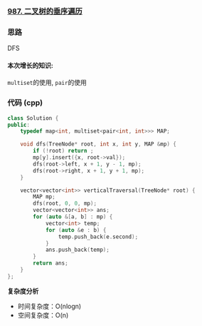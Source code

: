 ### [987. 二叉树的垂序遍历](https://leetcode.cn/problems/vertical-order-traversal-of-a-binary-tree/)
### 思路 
DFS
#### 本次增长的知识:  
`multiset`的使用, `pair`的使用
### 代码 (cpp)
```cpp
class Solution {
public:
    typedef map<int, multiset<pair<int, int>>> MAP;

    void dfs(TreeNode* root, int x, int y, MAP &mp) {
        if (!root) return ;
        mp[y].insert({x, root->val});
        dfs(root->left, x + 1, y - 1, mp);
        dfs(root->right, x + 1, y + 1, mp);
    }

    vector<vector<int>> verticalTraversal(TreeNode* root) {
        MAP mp;
        dfs(root, 0, 0, mp);
        vector<vector<int>> ans;
        for (auto &[a, b] : mp) {
            vector<int> temp;
            for (auto &e : b) {
                temp.push_back(e.second);
            }
            ans.push_back(temp);
        }
        return ans;
    }
};
```
**复杂度分析**
- 时间复杂度：O(nlogn)
- 空间复杂度：O(n)
